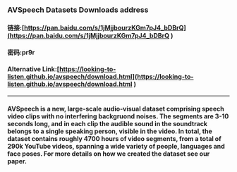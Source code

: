 ### AVSpeech Datasets Downloads address
#### 链接:[https://pan.baidu.com/s/1jMjjbourzKGm7pJ4_bDBrQ](https://pan.baidu.com/s/1jMjjbourzKGm7pJ4_bDBrQ )
#### 密码:pr9r
#### Alternative Link:[https://looking-to-listen.github.io/avspeech/download.html](https://looking-to-listen.github.io/avspeech/download.html )

------------


#### AVSpeech is a new, large-scale audio-visual dataset comprising speech video clips with no interfering backgruond noises. The segments are 3-10 seconds long, and in each clip the audible sound in the soundtrack belongs to a single speaking person, visible in the video. In total, the dataset contains roughly 4700 hours of video segments, from a total of 290k YouTube videos, spanning a wide variety of people, languages and face poses. For more details on how we created the dataset see our paper.
